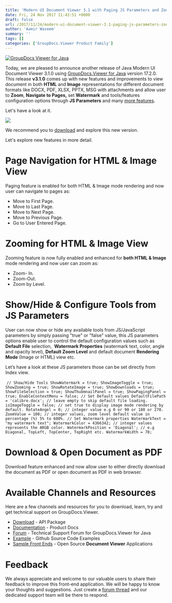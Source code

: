 ```yaml
---
title: 'Modern UI Document Viewer 3.1 with Paging JS Parameters and Zooming Features - GroupDocs.Viewer for Java'
date: Fri, 24 Nov 2017 11:43:51 +0000
draft: false
url: /2017/11/24/modern-ui-document-viewer-3.1-paging-js-parameters-zooming-features-groupdocs.viewer-java/
author: 'Aamir Waseem'
summary: ''
tags: []
categories: ['GroupDocs.Viewer Product Family']
---
```


[![GroupDocs Viewer for Java](http://joomla-groupdocs.dynabic.com/templates/groupdocs/images/product-logos/90x90/groupdocs-viewer-java.png?v2)](http://groupdocs.com/java/document-viewer-library)

Today, we are pleased to announce another release of Java Modern UI Document Viewer 3.1.0 using [GroupDocs.Viewer for Java](https://products.groupdocs.com/viewer/java) version 17.2.0. This release **v3.1.0** comes up with new features and improvements to view document in both **HTML** and **Image** representations for different document formats like DOCX, PDF, XLSX, PPTX, MSG with attachments and allow user to **Zoom**, **Navigate to Pages,** set **Watermark** and tools/features configuration options through **JS Parameters** and many [more features](https://docs.groupdocs.com/viewer/java).

Let's have a look at it.

![](http://blog.groupdocs.com/wp-content/uploads/sites/4/2017/11/GD-NET-Viewer-Modern-UI-V3.1.png)

We recommend you to [download](https://github.com/groupdocs-viewer/GroupDocs.Viewer-for-Java-App/releases/tag/v3.1.0) and explore this new version.

Let's explore new features in more detail.

# Page Navigation for HTML & Image View

Paging feature is enabled for both HTML & Image mode rendering and now user can navigate to pages as:

*   Move to First Page.
*   Move to Last Page.
*   Move to Next Page.
*   Move to Previous Page.
*   Go to User Entered Page.

# Zooming for HTML & Image View

Zooming feature is now fully enabled and enhanced for **both HTML & Image** mode rendering and now user can zoom as:

*   Zoom- In.
*   Zoom-Out.
*   Zoom by Level.

# Show/Hide & Configure Tools from JS Parameters

User can now show or hide any available tools from JS/JavaScript parameters by simply passing "true" or "false" value, this JS parameters options enable user to control the default configuration values such as **Default File** selection,  **Watermark Properties** (watermark text, color, angle and opacity level), **Default Zoom Level** and default document **Rendering Mode** (Image or HTML) view etc.

Let’s have a look at these JS parameters those can be set directly from Index view.

 `// Show/Hide Tools ShowWatermark = true; ShowImageToggle = true; ShowZooming = true; ShowRotateImage = true; ShowDownloads = true; ShowFileSelection = true; ShowThubmnailPanel = true; ShowPagingPanel = true; EnableContextMenu = false; // Set Default values DefaultFilePath = 'calibre.docx'; // leave empty to skip default file loading. isImageToggle = false; // set true to display image mode rendering by default. RotateAngel = 0; // integer value e.g 0 or 90 or 180 or 270. ZoomValue = 100; // integer values, zoom level default value in percentage (%) 5% to 600%. // Set Watermark properties WatermarkText = "my watermark text"; WatermarkColor = 4366342; // integer values represents the ARGB color. WatermarkPosition = 'Diagonal'; // e.g Diagonal, TopLeft, TopCenter, TopRight etc. WatermarkWidth = 70;`

# Download & Open Document as PDF

Download feature enhanced and now allow user to either directly download the document as PDF or open document as PDF in web browser.

# Available Channels and Resources

Here are a few channels and resources for you to download, learn, try and get technical support on GroupDocs.Viewer.

*   [Download](https://downloads.groupdocs.com/viewer/java "Download API") - API Package
*   [Documentation](https://docs.groupdocs.com/display/viewerjava/Home "Document Viewer API Documentation ") - Product Docs
*   [Forum](https://forum.groupdocs.com/c/viewer "Technical Support Forum") - Technical Support Forum for GroupDocs.Viewer for Java
*   [Example](https://github.com/groupdocs-viewer/GroupDocs.Viewer-for-Java "Download example project and front ends") - Github Source Code Examples
*   [Sample Front Ends](https://github.com/groupdocs-viewer/GroupDocs.Viewer-for-Java-App "Open Source Document Viewer Applications") - Open Source **Document Viewer** Applications

# Feedback

We always appreciate and welcome to our valuable users to share their feedback to improve this front-end application. We will be happy to know your thoughts and suggestions. Just create a [forum thread](https://forum.groupdocs.com/c/viewer "Technical Support Forum") and our dedicated support team will be there to respond.




